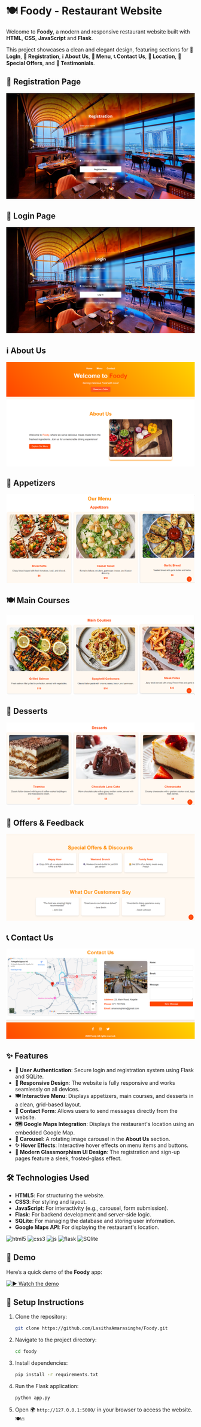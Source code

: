 # 🍽️ Foody - Restaurant Website

Welcome to **Foody**, a modern and responsive restaurant website built with **HTML**, **CSS**, **JavaScript** and **Flask**. 

This project showcases a clean and elegant design, featuring sections for **🔐 LogIn**, **📝 Registration**, **ℹ️ About Us**, **🍔 Menu**, **📞 Contact Us**, **📍 Location**, **🎉 Special Offers**, and **💬 Testimonials**.

## 📌 Registration Page
<img src="pictures/Registration Page.png">

## 🔐 Login Page
<img src="pictures/Login Page.png">

## ℹ️ About Us
<img src="pictures/About Us.png">

## 🥗 Appetizers
<img src="pictures/Appetizers.png">

## 🍽️ Main Courses
<img src="pictures/Main Courses.png">

## 🍰 Desserts
<img src="pictures/Desserts.png">

## 🎁 Offers & Feedback
<img src="pictures/Offers & Feedback.png">

## 📞 Contact Us
<img src="pictures/Contact Us.png">

## ✨ Features

- **🔐 User Authentication**: Secure login and registration system using Flask and SQLite.
- **📱 Responsive Design**: The website is fully responsive and works seamlessly on all devices.
- **🍽️ Interactive Menu**: Displays appetizers, main courses, and desserts in a clean, grid-based layout.
- **📩 Contact Form**: Allows users to send messages directly from the website.
- **🗺️ Google Maps Integration**: Displays the restaurant's location using an embedded Google Map.
- **🎠 Carousel**: A rotating image carousel in the **About Us** section.
- **✨ Hover Effects**: Interactive hover effects on menu items and buttons.
- **💎 Modern Glassmorphism UI Design**: The registration and sign-up pages feature a sleek, frosted-glass effect.

## 🛠️ Technologies Used

- **HTML5**: For structuring the website.
- **CSS3**: For styling and layout.
- **JavaScript**: For interactivity (e.g., carousel, form submission).
- **Flask**: For backend development and server-side logic.
- **SQLite**: For managing the database and storing user information.
- **Google Maps API**: For displaying the restaurant's location.

![html5](https://img.shields.io/badge/HTML5-E34F26?style=for-the-badge&logo=html5&logoColor=white)
![css3](https://img.shields.io/badge/CSS3-1572B6?style=for-the-badge&logo=css3&logoColor=white)
![js](https://img.shields.io/badge/JavaScript-323330?style=for-the-badge&logo=javascript&logoColor=F7DF1E)
![flask](https://img.shields.io/badge/Flask-000000?style=for-the-badge&logo=flask&logoColor=white)
![SQlite](https://img.shields.io/badge/Sqlite-003B57?style=for-the-badge&logo=sqlite&logoColor=white)

## 🎥 Demo

Here’s a quick demo of the **Foody** app:

[![▶️ Watch the demo](https://github.com/user-attachments/assets/8e030ecc-6eb6-4a71-9735-ddafb312d0c5)](video_link)


## 🚀 Setup Instructions

1. Clone the repository:
   ```sh
   git clone https://github.com/LasithaAmarasinghe/Foody.git
   ```
2. Navigate to the project directory:
   ```sh
   cd foody
   ```
3. Install dependencies:
   ```sh
   pip install -r requirements.txt
   ```
4. Run the Flask application:
   ```sh
   python app.py
   ```
5. Open 🌍 `http://127.0.0.1:5000/` in your browser to access the website. 🍽️🔥
